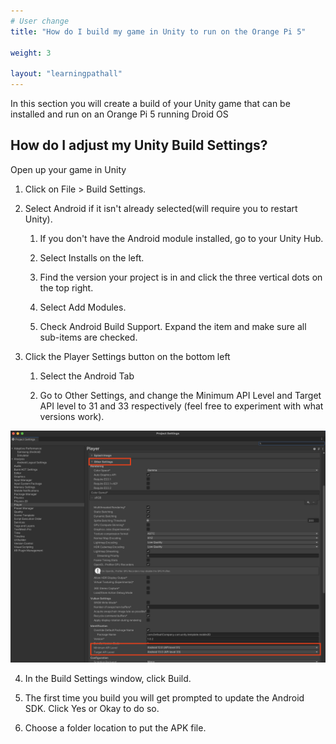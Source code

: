 ```yaml
---
# User change
title: "How do I build my game in Unity to run on the Orange Pi 5"

weight: 3

layout: "learningpathall"
---
```


In this section you will create a build of your Unity game that can be installed and run on an Orange Pi 5 running Droid OS

## How do I adjust my Unity Build Settings?

Open up your game in Unity

1. Click on File > Build Settings.

2. Select Android if it isn't already selected(will require you to restart Unity).

    1. If you don't have the Android module installed, go to your Unity Hub.

    2. Select Installs on the left.

    3. Find the version your project is in and click the three vertical dots on the top right.

    4. Select Add Modules.

    5. Check Android Build Support. Expand the item and make sure all sub-items are checked.

3. Click the Player Settings button on the bottom left

    1. Select the Android Tab

    2. Go to Other Settings, and change the Minimum API Level and Target API level to 31 and 33 respectively (feel free to experiment with what versions work).

![img1](projectsettings1.png)

4. In the Build Settings window, click Build.

5. The first time you build you will get prompted to update the Android SDK. Click Yes or Okay to do so.

6. Choose a folder location to put the APK file.
